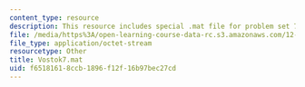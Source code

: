 ```yaml
---
content_type: resource
description: This resource includes special .mat file for problem set 7.
file: /media/https%3A/open-learning-course-data-rc.s3.amazonaws.com/12-009j-theoretical-environmental-analysis-spring-2015/f65181618ccb1896f12f16b97bec27cd_Vostok7.mat
file_type: application/octet-stream
resourcetype: Other
title: Vostok7.mat
uid: f6518161-8ccb-1896-f12f-16b97bec27cd
---
```

